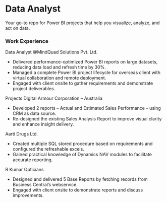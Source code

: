 # Data Analyst
Your go-to repo for Power BI projects that help you visualize, analyze, and act on data.

### Work Experience
Data Analyst @MindQuad Solutions Pvt. Ltd.
- Delivered performance-optimized Power BI reports on large datasets, reducing data load and refresh time by 30%.
- Managed a complete Power BI project lifecycle for overseas client with virtual collaboration and remote deployment.
- Engaged with client onsite to gather requirements and demonstrate project deliverables.

Projects
Digital Armour Corporation – Australia
- Developed 2 reports – Actual and Estimated Sales Performance – using CRM as data source.
- Re-designed the existing Sales Analysis Report to improve visual clarity and enhance insight delivery.

Aarti Drugs Ltd.
- Created multiple SQL stored procedure based on requirements and configured the refreshable excels.
- Gained practical knowledge of Dynamics NAV modules to facilitate accurate reporting.

R Kumar Opticians									   
- Designed and delivered 5 Base Reports by fetching records from Business Central’s webservice.
- Engaged with client onsite to demonstrate reports and discuss improvements.
